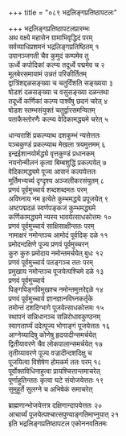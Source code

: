 +++
title = "०८९ भद्रलिङ्गप्रतिष्ठापटलः"

+++
भद्रलिङ्गप्रतिष्ठापटलप्रारम्भः    
अथ वक्ष्ये महासेन ग्रामाभिवृद्धिदं परम्  
सर्वव्याधिप्रशमनं भद्रलिङ्गप्रतिष्ठितम् १  
उपानञ्जगती चैव कुमुदं कम्पमेव तु  
ऊर्ध्वे कपोदिकां कल्प्य तदूर्ध्वे पद्ममेव च २  
मूलबेरसमायामं उन्नतं परिकीर्तितम्  
द्वात्रिंशद्दळसङ्ख्या च चतुर्विंशति सङ्ख्यया ३  
षोडशं दळसङ्ख्या च वसुसङ्ख्या दळन्तथा  
तदूर्ध्वे कर्णिकां कल्प्य पार्श्वेषु छदनं चरेत् ४  
षोडश स्तम्भसंयुक्तं चतुर्द्वारसमन्वितम्  
पताकैस्तोरणैः कल्प्य वेदिकामद्ध्यमे चरेत् ५  

धान्यराशिं प्रकल्प्याथ दशकुम्भं न्यसेत्ततः  
पञ्चकुण्डं प्रकल्प्याथ मेखला त्रयमुत्तमम् ६  
इन्द्रईशानयोर्मद्ध्ये वृत्तकुण्डं प्रधानकम्  
नयनोन्मीलनं कृत्वा बिम्बशुद्धिं प्रकल्पयेत् ७  
वेदिकामद्ध्यमे पूज्य आसनं कल्पयेत्ततः  
मूर्तिमभ्यर्च्य दृग्दृश्य अञ्जलीकरसंयुतम् ८  
प्रणवं पूर्वमुच्चार्य शब्दशब्दमतः परम्  
अविघ्नाय नम इत्येते कुम्भमद्ध्ये प्रपूजयेत् ९  
अष्टपद्मदळं स्वर्णपङ्कजं कुम्भमद्ध्यमे  
कर्णिकामद्ध्यमे न्यस्य भावयेत्साधकोत्तमः १०  
प्रणवं पूर्वमुच्चार्य साक्षिसाक्षीन्ततः परम्  
नामाक्षरं नमोन्तञ्च आमोदं पूर्वदिक् दळे ११  
प्रमोदन्दक्षिणे पूज्य प्रणवं पूर्वमुच्चरन्  
कुरु कुरु प्रमोदाय नमोन्तमर्चयेत् बुधः १२  
प्रणवं पूर्वमुच्चार्य पतङ्गञ्च ततः परम्  
प्रमुखाय नमोन्तञ्च पूजयेत्पश्चिमे दळे १३  
प्रणवं पूर्वमुच्चार्य  
पिङ्गपिङ्गविमुखश्च नमोन्तमुत्तरेद्दळे १४  
प्रणवं पूर्वमुच्चार्य ज्ञानज्ञानविघ्नकर्तृके  
तमोन्तं दशदिग्भागे पूजयेत्साधकोत्तमः १५  
स्थापनं सन्निधानञ्च सन्निरोधावकुण्ठनम्  
स्वागतार्घ्यं ददेत्पूज्य भोगाङ्गं पूजयेत्ततः १६  
आग्नेय्यादिषु कोणेषु हृदयादीन्समर्चयेत्  
द्वितीयावरणे चैव लोकपालान्समर्चयेत् १७  
तृतीय्यावरणे पूज्य वज्रादीन्दशदिक्षु च  
पूजयित्वा विशेषेण होमकर्म ततः परम् १८  
पूर्वोक्तविधिनाहुत्वा प्रायश्चित्तान्तमाचरेत्  
पूर्णाहुतिन्ततः कृत्वा घटे संयोजयेत्ततः १९  
सुमुहूर्ते सुलग्ने च अभिषेकं समाचरेत्  

ब्राह्मणान्भोजयेत्तत्र दक्षिणान्दापयेत्ततः २०  
आचार्य्यं पूजयेत्पश्चात्सपुण्याङ्गतिमाप्नुयात् २१  
इति भद्रलिङ्गप्रतिष्ठापटल एकोननवतितमः    
